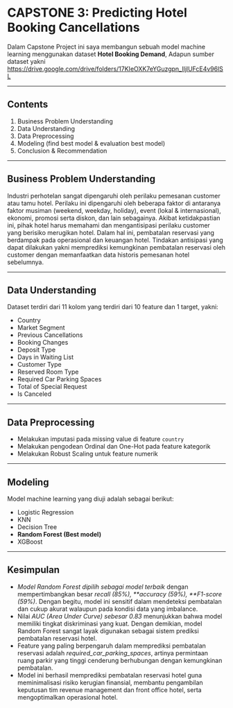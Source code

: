 # CAPSTONE 3: Predicting Hotel Booking Cancellations

Dalam Capstone Project ini saya membangun sebuah model machine learning menggunakan dataset **Hotel Booking Demand**, Adapun sumber dataset yakni https://drive.google.com/drive/folders/17KIeOXK7eYGuzgpn_IljlUFcE4v96lSL

---

## Contents

1. Business Problem Understanding
2. Data Understanding
3. Data Preprocessing
4. Modeling (find best model & evaluation best model)
5. Conclusion & Recommendation

---

## Business Problem Understanding

Industri perhotelan sangat dipengaruhi oleh perilaku pemesanan customer atau tamu hotel. Perilaku ini dipengaruhi oleh beberapa faktor di antaranya faktor musiman (weekend, weekday, holiday), event (lokal & internasional), ekonomi, promosi serta diskon, dan lain sebagainya. Akibat ketidakpastian ini, pihak hotel harus memahami dan mengantisipasi perilaku customer yang berisiko merugikan hotel. Dalam hal ini, pembatalan reservasi yang berdampak pada operasional dan keuangan hotel. Tindakan antisipasi yang dapat dilakukan yakni memprediksi kemungkinan pembatalan reservasi oleh customer dengan memanfaatkan data historis pemesanan hotel sebelumnya.

---

## Data Understanding

Dataset terdiri dari 11 kolom yang terdiri dari 10 feature dan 1 target, yakni:

- Country
- Market Segment
- Previous Cancellations
- Booking Changes
- Deposit Type
- Days in Waiting List
- Customer Type
- Reserved Room Type
- Required Car Parking Spaces
- Total of Special Request
- Is Canceled

---

## Data Preprocessing

- Melakukan imputasi pada missing value di feature `country`
- Melakukan pengodean Ordinal dan One-Hot pada feature kategorik
- Melakukan Robust Scaling untuk feature numerik

---

## Modeling

Model machine learning yang diuji adalah sebagai berikut:
- Logistic Regression
- KNN
- Decision Tree
- **Random Forest (Best model)**
- XGBoost

---

## Kesimpulan
- *Model Random Forest dipilih sebagai model terbaik* dengan mempertimbangkan besar *recall (85%), **accuracy (59%), **F1-score (59%)*. Dengan begitu, model ini sensitif dalam mendeteksi pembatalan dan cukup akurat walaupun pada kondisi data yang imbalance. 
- Nilai *AUC (Area Under Curve) sebesar 0.83* menunjukkan bahwa model memiliki tingkat diskriminasi yang kuat. Dengan demikian, model Random Forest sangat layak digunakan sebagai sistem prediksi pembatalan reservasi hotel.
- Feature yang paling berpengaruh dalam memprediksi pembatalan reservasi adalah *required_car_parking_spaces*, artinya permintaan ruang parkir yang tinggi cenderung berhubungan dengan kemungkinan pembatalan. 
- Model ini berhasil memprediksi pembatalan reservasi hotel guna meminimalisasi risiko kerugian finansial, membantu pengambilan keputusan tim revenue management dan front office hotel, serta mengoptimalkan operasional hotel.
